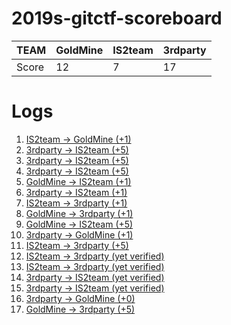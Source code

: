 # 2019s-gitctf-scoreboard
| TEAM  | GoldMine | IS2team | 3rdparty |
| ----- | -------- | ------- | -------- |
| Score | 12        | 7       | 17       |

# Logs
1. [IS2team -> GoldMine (+1)](https://github.com/KAIST-IS521/2019s-gitctf-GoldMine/issues/1)
1. [3rdparty -> IS2team (+5)](https://github.com/KAIST-IS521/2019s-gitctf-IS2team/issues/1)
1. [3rdparty -> IS2team (+5)](https://github.com/KAIST-IS521/2019s-gitctf-IS2team/issues/2)
1. [3rdparty -> IS2team (+5)](https://github.com/KAIST-IS521/2019s-gitctf-IS2team/issues/3)
1. [GoldMine -> IS2team (+1)](https://github.com/KAIST-IS521/2019s-gitctf-IS2team/issues/4)
1. [3rdparty -> IS2team (+1)](https://github.com/KAIST-IS521/2019s-gitctf-IS2team/issues/5)
1. [IS2team -> 3rdparty (+1)](https://github.com/KAIST-IS521/2019s-gitctf-3rdparty/issues/1)
1. [GoldMine -> 3rdparty (+1)](https://github.com/KAIST-IS521/2019s-gitctf-3rdparty/issues/2)
1. [GoldMine -> IS2team (+5)](https://github.com/KAIST-IS521/2019s-gitctf-IS2team/issues/6)
1. [3rdparty -> GoldMine (+1)](https://github.com/KAIST-IS521/2019s-gitctf-GoldMine/issues/2)
1. [IS2team -> 3rdparty (+5)](https://github.com/KAIST-IS521/2019s-gitctf-3rdparty/issues/3)
1. [IS2team -> 3rdparty (yet verified)](https://github.com/KAIST-IS521/2019s-gitctf-3rdparty/issues/4)
1. [IS2team -> 3rdparty (yet verified)](https://github.com/KAIST-IS521/2019s-gitctf-3rdparty/issues/5)
1. [3rdparty -> IS2team (yet verified)](https://github.com/KAIST-IS521/2019s-gitctf-IS2team/issues/7)
1. [3rdparty -> IS2team (yet verified)](https://github.com/KAIST-IS521/2019s-gitctf-IS2team/issues/8)
1. [3rdparty -> GoldMine (+0)](https://github.com/KAIST-IS521/2019s-gitctf-GoldMine/issues/4)
1. [GoldMine -> 3rdparty (+5)](https://github.com/KAIST-IS521/2019s-gitctf-3rdparty/issues/6)
